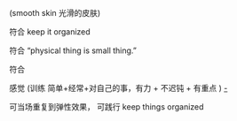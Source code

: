 
(smooth skin 光滑的皮肤)

符合 keep it organized

符合 
“physical thing is small thing.”

符合 

感觉 (训练 简单+经常+对自己的事，有力 + 不迟钝 + 有重点 ) [-](https://github.com/7900ms/000nottheater_deserted_systemlibrary/blob/master/supplementary/term-勇者博弈.md)

可当场重复到弹性效果，
可践行 keep things organized
